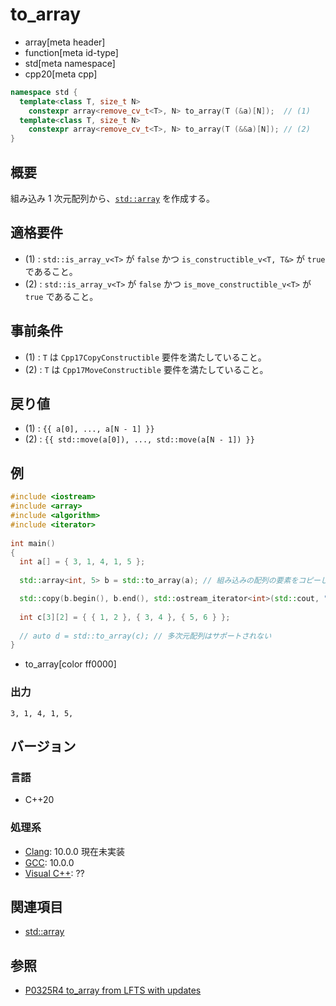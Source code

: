 # to_array
* array[meta header]
* function[meta id-type]
* std[meta namespace]
* cpp20[meta cpp]

```cpp
namespace std {
  template<class T, size_t N>
    constexpr array<remove_cv_t<T>, N> to_array(T (&a)[N]);  // (1)
  template<class T, size_t N>
    constexpr array<remove_cv_t<T>, N> to_array(T (&&a)[N]); // (2)
}
```

## 概要
組み込み 1 次元配列から、[`std::array`](array.md) を作成する。


## 適格要件
- (1) : `std::is_array_v<T>` が `false` かつ `is_constructible_v<T, T&>` が `true` であること。
- (2) : `std::is_array_v<T>` が `false` かつ `is_move_constructible_v<T>` が `true` であること。


## 事前条件
- (1) : `T` は `Cpp17CopyConstructible` 要件を満たしていること。 
- (2) : `T` は `Cpp17MoveConstructible` 要件を満たしていること。


## 戻り値
- (1) : `{{ a[0], ..., a[N - 1] }}`
- (2) : `{{ std::move(a[0]), ..., std::move(a[N - 1]) }}`


## 例
```cpp example
#include <iostream>
#include <array>
#include <algorithm>
#include <iterator>
 
int main()
{
  int a[] = { 3, 1, 4, 1, 5 };
    
  std::array<int, 5> b = std::to_array(a); // 組み込みの配列の要素をコピーし、 std::array を作成

  std::copy(b.begin(), b.end(), std::ostream_iterator<int>(std::cout, ", "));
    
  int c[3][2] = { { 1, 2 }, { 3, 4 }, { 5, 6 } };
    
  // auto d = std::to_array(c); // 多次元配列はサポートされない
}
```
* to_array[color ff0000]

### 出力
```
3, 1, 4, 1, 5, 
```

## バージョン
### 言語
- C++20

### 処理系
- [Clang](/implementation.md#clang): 10.0.0 現在未実装
- [GCC](/implementation.md#gcc): 10.0.0
- [Visual C++](/implementation.md#visual_cpp): ??


## 関連項目
- [std::array](array.md)


## 参照
- [P0325R4 to_array from LFTS with updates](http://www.open-std.org/jtc1/sc22/wg21/docs/papers/2019/p0325r4.html)
